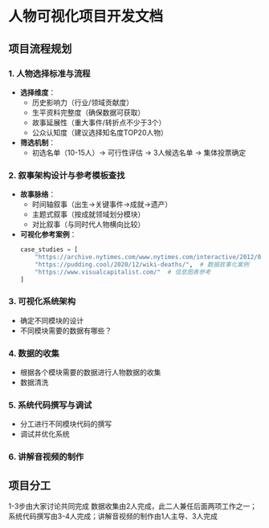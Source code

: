 # 人物可视化项目开发文档

## 项目流程规划

### 1. 人物选择标准与流程
- **选择维度**：
  - 历史影响力（行业/领域贡献度）
  - 生平资料完整度（确保数据可获取）
  - 故事延展性（重大事件/转折点不少于3个）
  - 公众认知度（建议选择知名度TOP20人物）
- **筛选机制**：
  - 初选名单（10-15人）→ 可行性评估 → 3人候选名单 → 集体投票确定

### 2. 叙事架构设计与参考模板查找
- **故事脉络**：
  - 时间轴叙事（出生→关键事件→成就→遗产）
  - 主题式叙事（按成就领域划分模块）
  - 对比叙事（与同时代人物横向比较）
- **可视化参考案例**：
  ```python
  case_studies = [
      "https://archive.nytimes.com/www.nytimes.com/interactive/2012/02/13/us/politics/20120213_STATEOFUNION.html",  # 纽约时报交互叙事
      "https://pudding.cool/2020/12/wiki-deaths/",  # 数据故事化案例
      "https://www.visualcapitalist.com/"  # 信息图表参考
  ]

### 3. 可视化系统架构
- 确定不同模块的设计
- 不同模块需要的数据有哪些？

### 4. 数据的收集
- 根据各个模块需要的数据进行人物数据的收集
- 数据清洗

### 5. 系统代码撰写与调试
- 分工进行不同模块代码的撰写
- 调试并优化系统

### 6. 讲解音视频的制作

## 项目分工
1-3步由大家讨论共同完成
数据收集由2人完成，此二人兼任后面两项工作之一；系统代码撰写由3-4人完成；讲解音视频的制作由1人主导、3人完成
